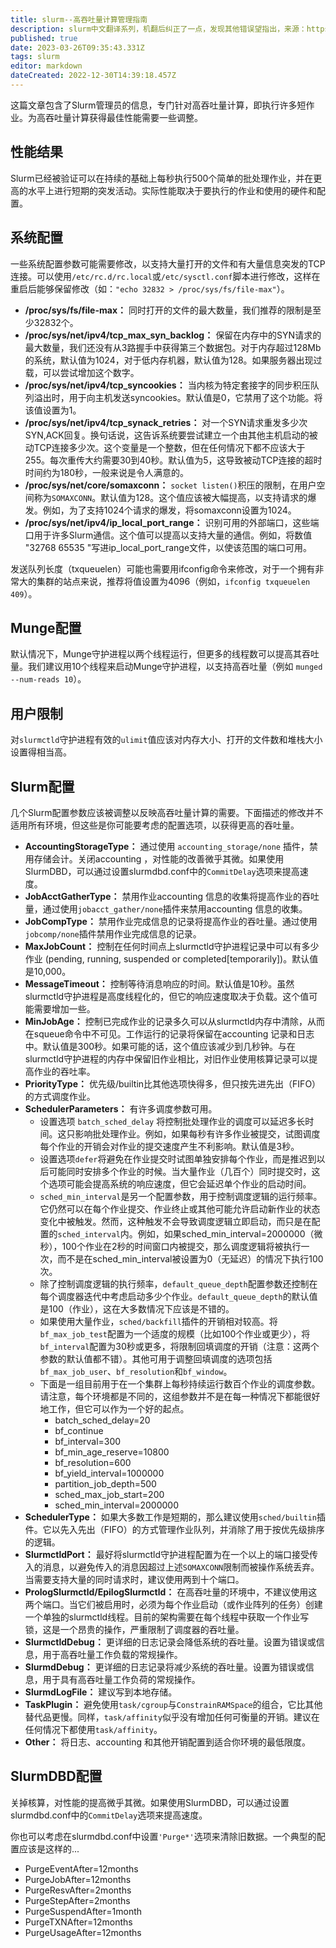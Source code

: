 ```yaml
---
title: slurm--高吞吐量计算管理指南
description: slurm中文翻译系列，机翻后纠正了一点，发现其他错误望指出，来源：https://github.com/SchedMD/slurm/blob/master/doc/html/high_throughput.shtml
published: true
date: 2023-03-26T09:35:43.331Z
tags: slurm
editor: markdown
dateCreated: 2022-12-30T14:39:18.457Z
---
```


这篇文章包含了Slurm管理员的信息，专门针对高吞吐量计算，即执行许多短作业。为高吞吐量计算获得最佳性能需要一些调整。

## 性能结果

Slurm已经被验证可以在持续的基础上每秒执行500个简单的批处理作业，并在更高的水平上进行短期的突发活动。实际性能取决于要执行的作业和使用的硬件和配置。

## 系统配置

一些系统配置参数可能需要修改，以支持大量打开的文件和有大量信息突发的TCP连接。可以使用`/etc/rc.d/rc.local`或`/etc/sysctl.conf`脚本进行修改，这样在重启后能够保留修改（如：`"echo 32832 > /proc/sys/fs/file-max"`）。

- **/proc/sys/fs/file-max：** 同时打开的文件的最大数量，我们推荐的限制是至少32832个。
- **/proc/sys/net/ipv4/tcp_max_syn_backlog：** 保留在内存中的SYN请求的最大数量，我们还没有从3路握手中获得第三个数据包。对于内存超过128Mb的系统，默认值为1024，对于低内存机器，默认值为128。如果服务器出现过载，可以尝试增加这个数字。
- **/proc/sys/net/ipv4/tcp_syncookies：** 当内核为特定套接字的同步积压队列溢出时，用于向主机发送syncookies。默认值是0，它禁用了这个功能。将该值设置为1。
- **/proc/sys/net/ipv4/tcp_synack_retries：** 对一个SYN请求重发多少次SYN,ACK回复。换句话说，这告诉系统要尝试建立一个由其他主机启动的被动TCP连接多少次。这个变量是一个整数，但在任何情况下都不应该大于255。每次重传大约需要30到40秒。默认值为5，这导致被动TCP连接的超时时间约为180秒，一般来说是令人满意的。
- **/proc/sys/net/core/somaxconn：** `socket listen()`积压的限制，在用户空间称为`SOMAXCONN`。默认值为128。这个值应该被大幅提高，以支持请求的爆发。例如，为了支持1024个请求的爆发，将somaxconn设置为1024。
- **/proc/sys/net/ipv4/ip_local_port_range：** 识别可用的外部端口，这些端口用于许多Slurm通信。这个值可以提高以支持大量的通信。例如，将数值 "32768 65535 "写进ip_local_port_range文件，以使该范围的端口可用。

发送队列长度（txqueuelen）可能也需要用ifconfig命令来修改，对于一个拥有非常大的集群的站点来说，推荐将值设置为4096（例如，`ifconfig txqueuelen 409`）。

## Munge配置

默认情况下，Munge守护进程以两个线程运行，但更多的线程数可以提高其吞吐量。我们建议用10个线程来启动Munge守护进程，以支持高吞吐量（例如 `munged --num-reads 10`）。

## 用户限制

对`slurmctld`守护进程有效的`ulimit`值应该对内存大小、打开的文件数和堆栈大小设置得相当高。

## Slurm配置

几个Slurm配置参数应该被调整以反映高吞吐量计算的需要。下面描述的修改并不适用所有环境，但这些是你可能要考虑的配置选项，以获得更高的吞吐量。

- **AccountingStorageType：** 通过使用 `accounting_storage/none` 插件，禁用存储会计。关闭accounting ，对性能的改善微乎其微。如果使用SlurmDBD，可以通过设置slurmdbd.conf中的`CommitDelay`选项来提高速度。
- **JobAcctGatherType：** 禁用作业accounting 信息的收集将提高作业的吞吐量，通过使用`jobacct_gather/none`插件来禁用accounting 信息的收集。
- **JobCompType：** 禁用作业完成信息的记录将提高作业的吞吐量。通过使用`jobcomp/none`插件禁用作业完成信息的记录。
- **MaxJobCount：** 控制在任何时间点上slurmctld守护进程记录中可以有多少作业 (pending, running, suspended or completed[temporarily])。默认值是10,000。
- **MessageTimeout：** 控制等待消息响应的时间。默认值是10秒。虽然slurmctld守护进程是高度线程化的，但它的响应速度取决于负载。这个值可能需要增加一些。
- **MinJobAge：** 控制已完成作业的记录多久可以从slurmctld内存中清除，从而在squeue命令中不可见。工作运行的记录将保留在accounting 记录和日志中。默认值是300秒。如果可能的话，这个值应该减少到几秒钟。与在slurmctld守护进程的内存中保留旧作业相比，对旧作业使用核算记录可以提高作业的吞吐率。
- **PriorityType：** 优先级/builtin比其他选项快得多，但只按先进先出（FIFO）的方式调度作业。
- **SchedulerParameters：** 有许多调度参数可用。
  - 设置选项 `batch_sched_delay` 将控制批处理作业的调度可以延迟多长时间。这只影响批处理作业。例如，如果每秒有许多作业被提交，试图调度每个作业的开销会对作业的提交速度产生不利影响。默认值是3秒。
  - 设置选项`defer`将避免在作业提交时试图单独安排每个作业，而是推迟到以后可能同时安排多个作业的时候。当大量作业（几百个）同时提交时，这个选项可能会提高系统的响应速度，但它会延迟单个作业的启动时间。
  - `sched_min_interval`是另一个配置参数，用于控制调度逻辑的运行频率。它仍然可以在每个作业提交、作业终止或其他可能允许启动新作业的状态变化中被触发。然而，这种触发不会导致调度逻辑立即启动，而只是在配置的`sched_interval`内。例如，如果sched_min_interval=2000000（微秒），100个作业在2秒的时间窗口内被提交，那么调度逻辑将被执行一次，而不是在sched_min_interval被设置为0（无延迟）的情况下执行100次。
  - 除了控制调度逻辑的执行频率，`default_queue_depth`配置参数还控制在每个调度器迭代中考虑启动多少个作业。`default_queue_depth`的默认值是100（作业），这在大多数情况下应该是不错的。
  - 如果使用大量作业，`sched/backfill`插件的开销相对较高。将`bf_max_job_test`配置为一个适度的规模（比如100个作业或更少），将`bf_interval`配置为30秒或更多，将限制回填调度的开销（注意：这两个参数的默认值都不错）。其他可用于调整回填调度的选项包括`bf_max_job_user`、`bf_resolution`和`bf_window`。
  - 下面是一组目前用于在一个集群上每秒持续运行数百个作业的调度参数。请注意，每个环境都是不同的，这组参数并不是在每一种情况下都能很好地工作，但它可以作为一个好的起点。
    - batch_sched_delay=20
    - bf_continue
    - bf_interval=300
    - bf_min_age_reserve=10800
    - bf_resolution=600
    - bf_yield_interval=1000000
    - partition_job_depth=500
    - sched_max_job_start=200
    - sched_min_interval=2000000
- **SchedulerType：** 如果大多数工作是短期的，那么建议使用`sched/builtin`插件。它以先入先出（FIFO）的方式管理作业队列，并消除了用于按优先级排序的逻辑。
- **SlurmctldPort：** 最好将slurmctld守护进程配置为在一个以上的端口接受传入的消息，以避免传入的消息因超过上述`SOMAXCONN`限制而被操作系统丢弃。当需要支持大量的同时请求时，建议使用两到十个端口。
- **PrologSlurmctld/EpilogSlurmctld：** 在高吞吐量的环境中，不建议使用这两个端口。当它们被启用时，必须为每个作业启动（或作业阵列的任务）创建一个单独的slurmctld线程。目前的架构需要在每个线程中获取一个作业写锁，这是一个昂贵的操作，严重限制了调度器的吞吐量。
- **SlurmctldDebug：** 更详细的日志记录会降低系统的吞吐量。设置为错误或信息，用于高吞吐量工作负载的常规操作。
- **SlurmdDebug：** 更详细的日志记录将减少系统的吞吐量。设置为错误或信息，用于具有高吞吐量工作负荷的常规操作。
- **SlurmdLogFile：** 建议写到本地存储。
- **TaskPlugin：** 避免使用`task/cgroup`与`ConstrainRAMSpace`的组合，它比其他替代品更慢。同样，`task/affinity`似乎没有增加任何可衡量的开销。建议在任何情况下都使用`task/affinity`。
- **Other：** 将日志、accounting 和其他开销配置到适合你环境的最低限度。

## SlurmDBD配置

关掉核算，对性能的提高微乎其微。如果使用SlurmDBD，可以通过设置slurmdbd.conf中的`CommitDelay`选项来提高速度。

你也可以考虑在slurmdbd.conf中设置`'Purge*'`选项来清除旧数据。一个典型的配置应该是这样的...

- PurgeEventAfter=12months
- PurgeJobAfter=12months
- PurgeResvAfter=2months
- PurgeStepAfter=2months
- PurgeSuspendAfter=1month
- PurgeTXNAfter=12months
- PurgeUsageAfter=12months
